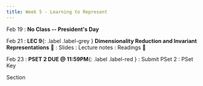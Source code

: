 ```yaml
---
title: Week 5 - Learning to Represent
---
```


Feb 19
: **No Class -- President's Day**

Feb 21
:  **LEC 9**{: .label .label-grey } **Dimensionality Reduction and Invariant Representations** 🎥
    : Slides
: Lecture notes
: Readings 📖

<!--
: * [The Neuroscience of Vision]
: * [Neural Networks and Deep Learning]
: * [Interactive CNN Explainer]
-->

Feb 23
:  **PSET 2 DUE @ 11:59PM**{: .label .label-red }
    : Submit PSet 2
: PSet Key

Section
